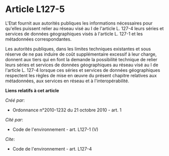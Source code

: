 # Article L127-5

L'Etat fournit aux autorités publiques les informations nécessaires pour qu'elles puissent relier au réseau visé au I de
l'article L. 127-4 leurs séries et services de données géographiques visés à l'article L. 127-1 et les métadonnées
correspondantes. 

Les autorités publiques, dans les limites techniques existantes et sous réserve de ne pas induire de coût supplémentaire
excessif à leur charge, donnent aux tiers qui en font la demande la possibilité technique de relier leurs séries et services
de données géographiques au réseau visé au I de l'article L. 127-4 lorsque ces séries et services de données géographiques
respectent les règles de mise en œuvre du présent chapitre relatives aux métadonnées, aux services en réseau et à
l'interopérabilité.

**Liens relatifs à cet article**

_Créé par_:

  - Ordonnance n°2010-1232 du 21 octobre 2010 - art. 1

_Cité par_:

  - Code de l'environnement - art. L127-1 (V)

_Cite_:

  - Code de l'environnement - art. L127-4
